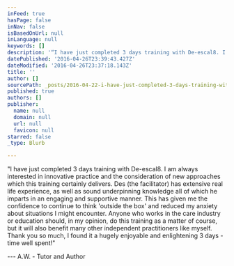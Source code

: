 ```yaml
---
inFeed: true
hasPage: false
inNav: false
isBasedOnUrl: null
inLanguage: null
keywords: []
description: '“I have just completed 3 days training with De-escal8. I am always interested in innovative practice and the consideration of new approaches which this training certainly delivers. Des (the facilitator) has extensive real life experience, as well as sound underpinning knowledge all of which he imparts in an engaging and supportive manner. This has given me the confidence to continue to think ‘outside the box’ and reduced my anxiety about situations I might encounter. Anyone who works in the care industry or education should, in my opinion, do this training as a matter of course, but it will also benefit many other independent practitioners like myself. Thank you so much, I found it a hugely enjoyable and enlightening 3 days - time well spent!” '
datePublished: '2016-04-26T23:39:43.427Z'
dateModified: '2016-04-26T23:37:18.143Z'
title: ''
author: []
sourcePath: _posts/2016-04-22-i-have-just-completed-3-days-training-with-de-escal8-i-am.md
published: true
authors: []
publisher:
  name: null
  domain: null
  url: null
  favicon: null
starred: false
_type: Blurb

---
```

"I have just completed 3 days training with De-escal8\. I am always interested in innovative practice and the consideration of new approaches which this training certainly delivers. Des (the facilitator) has extensive real life experience, as well as sound underpinning knowledge all of which he imparts in an engaging and supportive manner. This has given me the confidence to continue to think 'outside the box' and reduced my anxiety about situations I might encounter. Anyone who works in the care industry or education should, in my opinion, do this training as a matter of course, but it will also benefit many other independent practitioners like myself. Thank you so much, I found it a hugely enjoyable and enlightening 3 days - time well spent!" 

--- A.W. - Tutor and Author